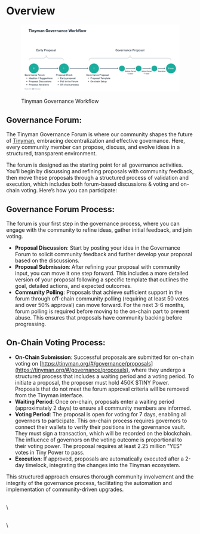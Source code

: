 # Overview

<figure><img src="../../.gitbook/assets/image.png" alt=""><figcaption><p>Tinyman Governance Workflow</p></figcaption></figure>



## Governance Forum:&#x20;

The Tinyman Governance Forum is where our community shapes the future of [Tinyman](https://tinyman.org/), embracing decentralization and effective governance. Here, every community member can propose, discuss, and evolve ideas in a structured, transparent environment.

The forum is designed as the starting point for all governance activities. You’ll begin by discussing and refining proposals with community feedback, then move these proposals through a structured process of validation and execution, which includes both forum-based discussions & voting and on-chain voting. Here’s how you can participate:



## Governance Forum Process:

The forum is your first step in the governance process, where you can engage with the community to refine ideas, gather initial feedback, and join voting.

* **Proposal Discussion**: Start by posting your idea in the Governance Forum to solicit community feedback and further develop your proposal based on the discussions.
* **Proposal Submission**: After refining your proposal with community input, you can move it one step forward. This includes a more detailed version of your proposal following a specific template that outlines the goal, detailed actions, and expected outcomes.
* **Community Polling**: Proposals that achieve sufficient support in the forum through off-chain community polling (requiring at least 50 votes and over 50% approval) can move forward. For the next 3-6 months, forum polling is required before moving to the on-chain part to prevent abuse. This ensures that proposals have community backing before progressing.



## On-Chain Voting Process:

* **On-Chain Submission**: Successful proposals are submitted for on-chain voting on [https://tinyman.org/#/governance/proposals](https://tinyman.org/#/governance/proposals), where they undergo a structured process that includes a waiting period and a voting period. To initiate a proposal, the proposer must hold 450K $TINY Power. Proposals that do not meet the forum approval criteria will be removed from the Tinyman interface.
* **​​Waiting Period**: Once on-chain, proposals enter a waiting period (approximately 2 days) to ensure all community members are informed.
* **Voting Period**: The proposal is open for voting for 7 days, enabling all governors to participate. This on-chain process requires governors to connect their wallets to verify their positions in the governance vault. They must sign a transaction, which will be recorded on the blockchain. The influence of governors on the voting outcome is proportional to their voting power. The proposal requires at least 2.25 million "YES" votes in Tiny Power to pass.
* **Execution**: If approved, proposals are automatically executed after a 2-day timelock, integrating the changes into the Tinyman ecosystem.

This structured approach ensures thorough community involvement and the integrity of the governance process, facilitating the automation and implementation of community-driven upgrades.

\
\


\
\
